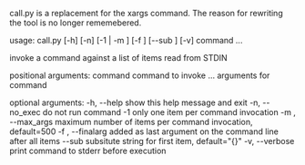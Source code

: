 call.py is a replacement for the xargs command. The reason for rewriting the tool is no longer rememebered.

usage: call.py [-h] [-n] [-1 | -m <count>] [-f <arg>] [--sub <string>] [-v]
               command ...

invoke a command against a list of items read from STDIN

positional arguments:
  command               command to invoke
  ...                   arguments for command

optional arguments:
  -h, --help            show this help message and exit
  -n, --no_exec         do not run command
  -1                    only one item per command invocation
  -m <count>, --max_args <count>
                        maximum number of items per command invocation,
                        default=500
  -f <arg>, --finalarg <arg>
                        added as last argument on the command line after all
                        items
  --sub <string>        subsitute string for first item, default="{}"
  -v, --verbose         print command to stderr before execution
